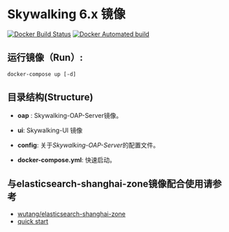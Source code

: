 # Skywalking 6.x 镜像

[![Docker Build Status](https://img.shields.io/docker/build/wutang/skywalking-docker.svg)](https://hub.docker.com/r/wutang/skywalking-oap/) [![Docker Automated build](https://img.shields.io/docker/automated/wutang/skywalking-oap.svg)](https://hub.docker.com/r/wutang/skywalking-oap/builds/)

## 运行镜像（Run）:

```
docker-compose up [-d]
```

## 目录结构(Structure)

- **oap** : Skywalking-OAP-Server镜像。

- **ui**:  Skywalking-UI 镜像

- **config**: 关于*Skywalking-OAP-Server*的配置文件。

- **docker-compose.yml**: 快速启动。

## 与elasticsearch-shanghai-zone镜像配合使用请参考

- [wutang/elasticsearch-shanghai-zone](https://github.com/JaredTan95/skywalking-docker/blob/master/elasticsearch-6.3.2-Zone-Asia-SH/README.md)
- [quick start](https://github.com/JaredTan95/skywalking-docker/blob/master/6.x/quick-start/README.md)
